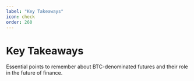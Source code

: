 ```yaml
---
label: "Key Takeaways"
icon: check
order: 260
---
```


# Key Takeaways

Essential points to remember about BTC-denominated futures and their role in the future of finance.
